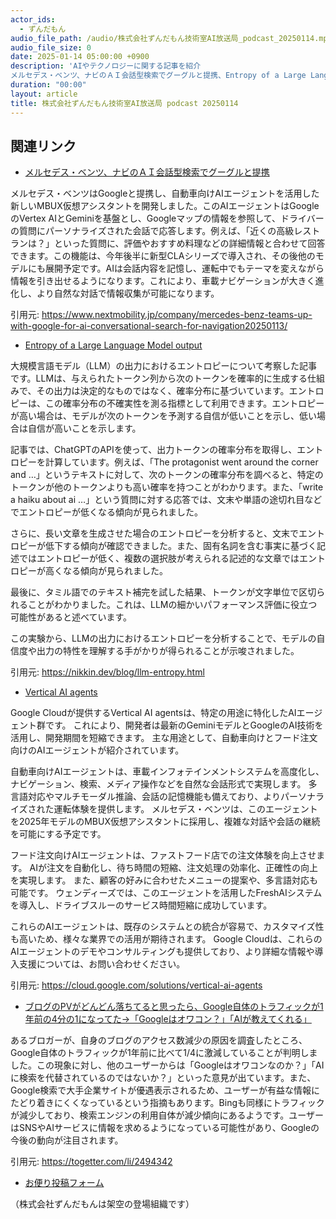 ```yaml
---
actor_ids:
  - ずんだもん
audio_file_path: /audio/株式会社ずんだもん技術室AI放送局_podcast_20250114.mp3
audio_file_size: 0
date: 2025-01-14 05:00:00 +0900
description: 'AIやテクノロジーに関する記事を紹介  
メルセデス・ベンツ、ナビのＡＩ会話型検索でグーグルと提携、Entropy of a Large Language Model output、Vertical AI agents、ブログのPVがどんどん落ちてると思ったら、Google自体のトラフィックが1年前の4分の1になってた→「Googleはオワコン？」「AIが教えてくれる」'
duration: "00:00"
layout: article
title: 株式会社ずんだもん技術室AI放送局 podcast 20250114
---
```


## 関連リンク


- [メルセデス・ベンツ、ナビのＡＩ会話型検索でグーグルと提携](https://www.nextmobility.jp/company/mercedes-benz-teams-up-with-google-for-ai-conversational-search-for-navigation20250113/)  


メルセデス・ベンツはGoogleと提携し、自動車向けAIエージェントを活用した新しいMBUX仮想アシスタントを開発しました。このAIエージェントはGoogleのVertex AIとGeminiを基盤とし、Googleマップの情報を参照して、ドライバーの質問にパーソナライズされた会話で応答します。例えば、「近くの高級レストランは？」といった質問に、評価やおすすめ料理などの詳細情報と合わせて回答できます。この機能は、今年後半に新型CLAシリーズで導入され、その後他のモデルにも展開予定です。AIは会話内容を記憶し、運転中でもテーマを変えながら情報を引き出せるようになります。これにより、車載ナビゲーションが大きく進化し、より自然な対話で情報収集が可能になります。


引用元: https://www.nextmobility.jp/company/mercedes-benz-teams-up-with-google-for-ai-conversational-search-for-navigation20250113/


- [Entropy of a Large Language Model output](https://nikkin.dev/blog/llm-entropy.html)  


大規模言語モデル（LLM）の出力におけるエントロピーについて考察した記事です。LLMは、与えられたトークン列から次のトークンを確率的に生成する仕組みで、その出力は決定的なものではなく、確率分布に基づいています。エントロピーは、この確率分布の不確実性を測る指標として利用できます。エントロピーが高い場合は、モデルが次のトークンを予測する自信が低いことを示し、低い場合は自信が高いことを示します。

記事では、ChatGPTのAPIを使って、出力トークンの確率分布を取得し、エントロピーを計算しています。例えば、「The protagonist went around the corner and …」というテキストに対して、次のトークンの確率分布を調べると、特定のトークンが他のトークンよりも高い確率を持つことがわかります。また、「write a haiku about ai …」という質問に対する応答では、文末や単語の途切れ目などでエントロピーが低くなる傾向が見られました。

さらに、長い文章を生成させた場合のエントロピーを分析すると、文末でエントロピーが低下する傾向が確認できました。また、固有名詞を含む事実に基づく記述ではエントロピーが低く、複数の選択肢が考えられる記述的な文章ではエントロピーが高くなる傾向が見られました。

最後に、タミル語でのテキスト補完を試した結果、トークンが文字単位で区切られることがわかりました。これは、LLMの細かいパフォーマンス評価に役立つ可能性があると述べています。

この実験から、LLMの出力におけるエントロピーを分析することで、モデルの自信度や出力の特性を理解する手がかりが得られることが示唆されました。


引用元: https://nikkin.dev/blog/llm-entropy.html


- [Vertical AI agents](https://cloud.google.com/solutions/vertical-ai-agents)  


Google Cloudが提供するVertical AI agentsは、特定の用途に特化したAIエージェント群です。
これにより、開発者は最新のGeminiモデルとGoogleのAI技術を活用し、開発期間を短縮できます。
主な用途として、自動車向けとフード注文向けのAIエージェントが紹介されています。

自動車向けAIエージェントは、車載インフォテインメントシステムを高度化し、ナビゲーション、検索、メディア操作などを自然な会話形式で実現します。
多言語対応やマルチモーダル推論、会話の記憶機能も備えており、よりパーソナライズされた運転体験を提供します。
メルセデス・ベンツは、このエージェントを2025年モデルのMBUX仮想アシスタントに採用し、複雑な対話や会話の継続を可能にする予定です。

フード注文向けAIエージェントは、ファストフード店での注文体験を向上させます。
AIが注文を自動化し、待ち時間の短縮、注文処理の効率化、正確性の向上を実現します。
また、顧客の好みに合わせたメニューの提案や、多言語対応も可能です。
ウェンディーズでは、このエージェントを活用したFreshAIシステムを導入し、ドライブスルーのサービス時間短縮に成功しています。

これらのAIエージェントは、既存のシステムとの統合が容易で、カスタマイズ性も高いため、様々な業界での活用が期待されます。
Google Cloudは、これらのAIエージェントのデモやコンサルティングも提供しており、より詳細な情報や導入支援については、お問い合わせください。


引用元: https://cloud.google.com/solutions/vertical-ai-agents


- [ブログのPVがどんどん落ちてると思ったら、Google自体のトラフィックが1年前の4分の1になってた→「Googleはオワコン？」「AIが教えてくれる」](https://togetter.com/li/2494342)  


あるブロガーが、自身のブログのアクセス数減少の原因を調査したところ、Google自体のトラフィックが1年前に比べて1/4に激減していることが判明しました。この現象に対し、他のユーザーからは「Googleはオワコンなのか？」「AIに検索を代替されているのではないか？」といった意見が出ています。また、Google検索で大手企業サイトが優遇表示されるため、ユーザーが有益な情報にたどり着きにくくなっているという指摘もあります。Bingも同様にトラフィックが減少しており、検索エンジンの利用自体が減少傾向にあるようです。ユーザーはSNSやAIサービスに情報を求めるようになっている可能性があり、Googleの今後の動向が注目されます。


引用元: https://togetter.com/li/2494342



- [お便り投稿フォーム](https://forms.gle/ffg4JTfqdiqK62qf9)

（株式会社ずんだもんは架空の登場組織です）
